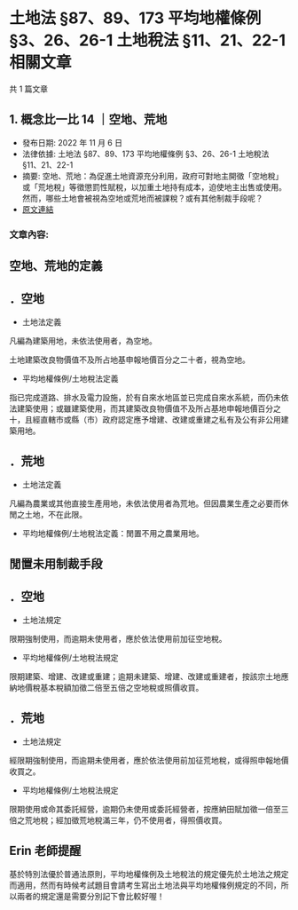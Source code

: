 # 土地法 §87、89、173 平均地權條例 §3、26、26-1 土地稅法 §11、21、22-1 相關文章

共 1 篇文章

## 1. 概念比一比 14 ｜空地、荒地

- 發布日期: 2022 年 11 月 6 日
- 法律依據: 土地法 §87、89、173 平均地權條例 §3、26、26-1 土地稅法 §11、21、22-1
- 摘要: 空地、荒地：為促進土地資源充分利用，政府可對地主開徵「空地稅」或「荒地稅」等徵懲罰性賦稅，以加重土地持有成本，迫使地主出售或使用。然而，哪些土地會被視為空地或荒地而被課稅？或有其他制裁手段呢？
- [原文連結](https://www.jasper-realestate.com/%e6%a6%82%e5%bf%b5%e6%af%94%e4%b8%80%e6%af%94-14-%ef%bd%9c%e7%a9%ba%e5%9c%b0%e3%80%81%e8%8d%92%e5%9c%b0/)

### 文章內容:

## 空地、荒地的定義

## ．空地

- 土地法定義

凡編為建築用地，未依法使用者，為空地。

土地建築改良物價值不及所占地基申報地價百分之二十者，視為空地。

- 平均地權條例/土地稅法定義

指已完成道路、排水及電力設施，於有自來水地區並已完成自來水系統，而仍未依法建築使用；或雖建築使用，而其建築改良物價值不及所占基地申報地價百分之十，且經直轄市或縣（市）政府認定應予增建、改建或重建之私有及公有非公用建築用地。

## ．荒地

- 土地法定義

凡編為農業或其他直接生產用地，未依法使用者為荒地。但因農業生產之必要而休閒之土地，不在此限。

- 平均地權條例/土地稅法定義：閒置不用之農業用地。

## 閒置未用制裁手段

## ．空地

- 土地法規定

限期強制使用，而逾期未使用者，應於依法使用前加征空地稅。

- 平均地權條例/土地稅法規定

限期建築、增建、改建或重建；逾期未建築、增建、改建或重建者，按該宗土地應納地價稅基本稅額加徵二倍至五倍之空地稅或照價收買。

## ．荒地

- 土地法規定

經限期強制使用，而逾期未使用者，應於依法使用前加征荒地稅，或得照申報地價收買之。

- 平均地權條例/土地稅法規定

限期使用或命其委託經營，逾期仍未使用或委託經營者，按應納田賦加徵一倍至三倍之荒地稅；經加徵荒地稅滿三年，仍不使用者，得照價收買。

## Erin 老師提醒

基於特別法優於普通法原則，平均地權條例及土地稅法的規定優先於土地法之規定而適用，然而有時候考試題目會請考生寫出土地法與平均地權條例規定的不同，所以兩者的規定還是需要分別記下會比較好喔！